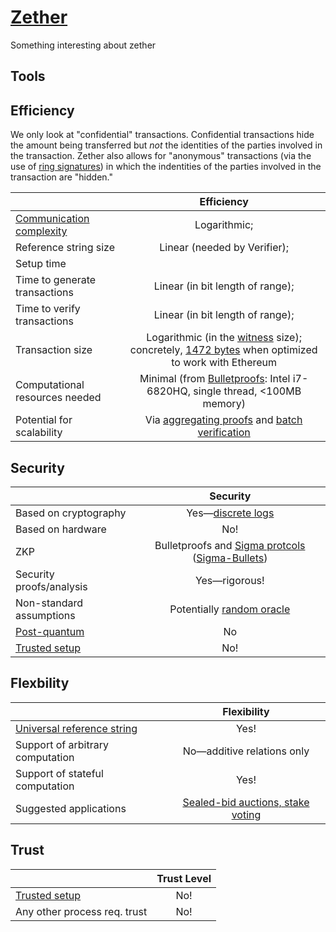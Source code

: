 # [Zether](https://eprint.iacr.org/2019/191.pdf)

Something interesting about zether

## Tools

## Efficiency

We only look at "confidential" transactions. Confidential transactions hide the amount being transferred but *not* the identities of the parties involved in the transaction. Zether also allows for "anonymous" transactions (via the use of [ring signatures](https://en.wikipedia.org/wiki/Ring_signature)) in which the indentities of the parties involved in the transaction are "hidden."

|                           |           Efficiency         |
| ------------------------- | :--------------------------: |
| [Communication complexity](https://en.wikipedia.org/wiki/Communication_complexity)  |      Logarithmic;                        |
| Reference string size     |               Linear (needed by Verifier);               |
| Setup time                |                              |
| Time to generate transactions |            Linear (in bit length of range);                 |
| Time to verify transactions   |       Linear (in bit length of range);                      |
| Transaction size          |            Logarithmic (in the [witness](https://en.wikipedia.org/wiki/NP_(complexity)) size); concretely, [1472 bytes](https://eprint.iacr.org/2019/191.pdf) when optimized to work with Ethereum                  |
| Computational resources needed |   Minimal (from [Bulletproofs](https://eprint.iacr.org/2017/1066.pdf): Intel i7-6820HQ, single thread, <100MB memory)                         |
| Potential for scalability      |         Via [aggregating proofs](https://eprint.iacr.org/2017/1066.pdf) and [batch verification](https://eprint.iacr.org/2017/1066.pdf)                   |

## Security

|                           | Security                  |
| ------------------------- | :--------------------------: |
| Based on cryptography                 |       Yes&mdash;[discrete logs](https://en.wikipedia.org/wiki/Discrete_logarithm)                    |
| Based on hardware                 |            No!                  |
| ZKP                       |        Bulletproofs and [Sigma protcols](https://en.wikipedia.org/wiki/Proof_of_knowledge#Sigma_protocols) ([Sigma-Bullets](https://eprint.iacr.org/2019/191.pdf)) |
| Security proofs/analysis                  |         Yes&mdash;rigorous!                     |
| Non-standard assumptions                 |        Potentially [random oracle](https://en.wikipedia.org/wiki/Random_oracle)                      |
| [Post-quantum](https://en.wikipedia.org/wiki/Post-quantum_cryptography)               |                No            |
| [Trusted setup](https://zcoin.io/ufaqs/what-is-trusted-setup/)                |              No!                |

## Flexbility

|                           | Flexibility                 |
| ------------------------- | :--------------------------: |
| [Universal reference string](https://docs.zkproof.org/assets/docs/reference-v0.2.pdf)    |       Yes!                       |
| Support of arbitrary computation                |         No&mdash;additive relations only                   |
| Support of stateful computation                 |     Yes!                      |
| Suggested applications                 |    [Sealed-bid auctions, stake voting](https://eprint.iacr.org/2019/191.pdf)                          |


## Trust

|                           | Trust Level                  |
| ------------------------- | :--------------------------: |
| [Trusted setup](https://zcoin.io/ufaqs/what-is-trusted-setup/)               |            No!                  |
| Any other process req. trust               |          No!                    |
